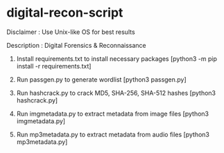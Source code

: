 # digital-recon-script

Disclaimer : Use Unix-like OS for best results

Description : Digital Forensics & Reconnaissance

1. Install requirements.txt to install necessary packages [python3 -m pip install -r requirements.txt] 

2. Run passgen.py to generate wordlist [python3 passgen.py]

3. Run hashcrack.py to crack MD5, SHA-256, SHA-512 hashes [python3 hashcrack.py]

4. Run imgmetadata.py to extract metadata from image files [python3 imgmetadata.py]

5. Run mp3metadata.py to extract metadata from audio files [python3 mp3metadata.py]

